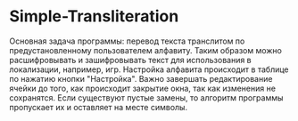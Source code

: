 # Simple-Transliteration
Основная задача программы: перевод текста транслитом по предустановленному пользователем алфавиту. Таким образом можно расшифровывать и зашифровывать текст для использования в локализации, например, игр. Настройка алфавита происходит в таблице по нажатию кнопки "Настройка". Важно завершать редактирование ячейки до того, как происходит закрытие окна, так как изменения не сохранятся. Если существуют пустые замены, то алгоритм программы пропускает их и оставляет на месте символы.
